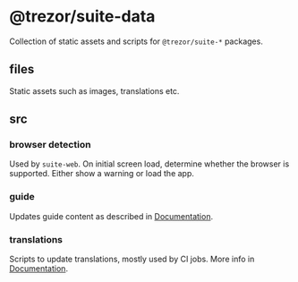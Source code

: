 # @trezor/suite-data

Collection of static assets and scripts for `@trezor/suite-*` packages.

## files

Static assets such as images, translations etc.

## src

### browser detection

Used by `suite-web`. On initial screen load, determine whether the browser is supported. Either show a warning or load the app.

### guide

Updates guide content as described in [Documentation](../../docs/features/guide.md).

### translations

Scripts to update translations, mostly used by CI jobs. More info in [Documentation](../../docs/features/localization.md).
